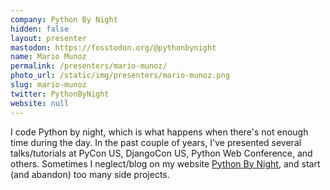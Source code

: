 ```yaml
---
company: Python By Night
hidden: false
layout: presenter
mastodon: https://fosstodon.org/@pythonbynight
name: Mario Munoz
permalink: /presenters/mario-munoz/
photo_url: /static/img/presenters/mario-munoz.png
slug: mario-munoz
twitter: PythonByNight
website: null
---
```


I code Python by night, which is what happens when there's not enough time during the day. In the past couple of years, I've presented several talks/tutorials at PyCon US, DjangoCon US, Python Web Conference, and others. Sometimes I neglect/blog on my website [Python By Night](https://pythonbynight.com), and start (and abandon) too many side projects.
